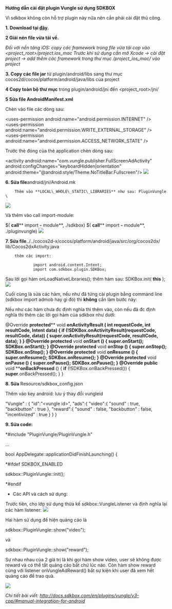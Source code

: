 **Hướng dẫn cài đặt plugin Vungle sử dụng SDKBOX**



Vì sdkbox không còn hỗ trợ plugin này nữa nên cần phải cài đặt thủ công.

**1. Download tại [đây](http://download.sdkbox.com/installer/v1/sdkbox-vungle_v2.3.2.0.tar.gz).**

**2 Giải nén file vừa tải về.**

*Đối với nền tảng iOS:*
  *copy các framework trong file vừa tải cop vào &lt;project_root&gt;/project.ios_mac*
  *Trước khi sử dụng cần mở Xcode -> cài đặt project -> add thêm các framework trong thư mục /project_ios_mac/ vào project*

**3. Copy các file jar** từ plugin/android/libs sang thư mục cocos2d/cocos/platform/android/java/libs của project

**4 Copy toàn bộ thư mục** trong plugin/android/jni đến &lt;project\_root&gt;/jni/

**5 Sửa file AndroidManifest.xml**

 Chèn vào file các dòng sau:

&lt;uses-permission android:name=&quot;android.permission.INTERNET&quot; /&gt;
&lt;uses-permission android:name=&quot;android.permission.WRITE\_EXTERNAL\_STORAGE&quot; /&gt;
&lt;uses-permission android:name=&quot;android.permission.ACCESS\_NETWORK\_STATE&quot; /&gt;

Trước thẻ đóng của thẻ application chèn dòng sau:

&lt;activity
  android:name=&quot;com.vungle.publisher.FullScreenAdActivity&quot;
  android:configChanges=&quot;keyboardHidden|orientation&quot;
  android:theme=&quot;@android:style/Theme.NoTitleBar.Fullscreen&quot;/&gt; 
  ![](https://lh3.googleusercontent.com/7hW1KiKuF7qFABFwLW7KtzmZ8dtKJ1J7zIZ1jW9HB3f9Au3FhBaA9y9mC8Q_JuOzfsAyN2hK-yX7qkODdHNeccxsQiYYcYr6=w2400-h1350-rw-no)

**6. Sửa file**android/jni/Android.mk

        Thêm vào **LOCAL\_WHOLE\_STATIC\_LIBRARIES** như sau: PluginVungle \ 
![](https://lh3.googleusercontent.com/Zo2j9TNyAFt6qSKQc2r3Qj7p_J-dqLUHV3tqT0NwEWoVmQEh9J0ah1wAxdhd8r1kZCkDLIMmRJ_8mqiKGOjRz1YcyexVvMMn=w2400-h1350-rw-no)

Và thêm vào call import-module:

$( **call**** import **-** module**, ./sdkbox)
$( **call**** import **-** module**, ./pluginvungle) 
![](https://lh3.googleusercontent.com/dyGHDTJgvWl-k_rm_LdkqH3MgkTj1iwztI2C3M2ZFnPAxKB_nZqquaC7GI2b9jOeaEWiSbcPI0FA_yL-pEqp1lTDRUdp7Zrf=w2400-h1350-rw-no)



**7. Sửa file**../../cocos2d-x/cocos/platform/android/java/src/org/cocos2dx/ lib/Cocos2dxActivity.java

        thêm các import:

                import android.content.Intent;
                import com.sdkbox.plugin.SDKBox;

Sau lời gọi hàm        onLoadNativeLibraries(); thêm hàm sau: SDKBox.init( **this** ); 
![](https://lh3.googleusercontent.com/1m8v84nFYyOzQu4b4438_LaRWxTbbls8ZluPwkJkpacDNZ9Ykah2nkZgq4HJbGclxDvXEiVDpAyY9R4_50t64PGmfKyEVYZn=w2400-h1350-rw-no)

Cuối cùng là sửa các hàm, nếu như đã từng cài plugin bằng command line (sdkbox import admob hay gì đó) thì **không** cần làm bước này:

Nếu như các hàm chưa đc định nghĩa thì thêm vào, còn nếu đã đc định nghĩa thì thêm các lời gọi hàm của sdkbox như dưới:

@Override
     **protected**** void ****onActivityResult** ( **int** requestCode, **int** resultCode, Intent data) {
           **if** (!SDKBox.onActivityResult(requestCode, resultCode, data)) {
             **super**.onActivityResult(requestCode, resultCode, data);
          }
    }
    @Override
     **protected**** void ****onStart** () {
           **super**.onStart();
          SDKBox.onStart();
    }
    @Override
     **protected**** void ****onStop** () {
           **super**.onStop();
          SDKBox.onStop();
    }
    @Override
     **protected**** void ****onResume** () {
           **super**.onResume();
          SDKBox.onResume();
    }
    @Override
     **protected**** void ****onPause** () {
           **super**.onPause();
          SDKBox.onPause();
    }
    @Override
     **public**** void ****onBackPressed** () {
           **if** (!SDKBox.onBackPressed()) {
             **super**.onBackPressed();
          }
    }



**8. Sửa** Resource/sdkbox\_config.json

 Thêm vào key android: lưu ý thay đổi vungleid

&quot;Vungle&quot; :
{
    &quot;id&quot;:&quot;&lt;vungle id&gt;&quot;,
    &quot;ads&quot;:{
        &quot;video&quot;:{
            &quot;sound&quot; : true,
            &quot;backbutton&quot; : true
        },
        &quot;reward&quot;:{
            &quot;sound&quot; : false,
            &quot;backbutton&quot; : false,
            &quot;incentivized&quot; : true
        }
    }
}

**9. Sửa code:**

 *#include &quot;PluginVungle/PluginVungle.h&quot;

...

 bool AppDelegate::applicationDidFinishLaunching() {

*#ifdef SDKBOX\_ENABLED

 sdkbox::PluginVungle::init();

*#endif

- Các API và cách sử dụng:

Trước tiên, cho lớp sử dụng thừa kế sdkbox::VungleListener và định nghĩa lại các hàm listener: 
![](https://lh3.googleusercontent.com/vbwYvDGqOSLzUGHQvzl1fKe4oY5MDHFSm4Gna0nsMdVOMO606f7OGqfHWRdIWDQGmsmD3ySl4DAcJcaMNL5Tf0ku9buLj1Pp=w2400-h1350-rw-no)

 Hai hàm sử dụng để hiện quảng cáo là

sdkbox::PluginVungle::show(&quot;video&quot;);

và

sdkbox::PluginVungle::show(&quot;reward&quot;);

Sự nhau nhau của 2 giá trị là khi gọi hàm show video, user sẽ không được reward và có thể tắt quảng cáo bất chứ lúc nào. Còn hàm show reward cùng với listener onVungleAdReward() bắt sự kiện khi user đã xem hết quảng cáo để trao quà.

 ![](https://lh3.googleusercontent.com/Za6Awf7oDGyB0GFD8i1AkELlF1ct_RuS8_RcfvY-d5YOilCKsXQzX1nZQCBj9tpCt3Z8Yjf9LKbNSCkpSjpCH7gDL1UcqQwu=w2400-h1350-rw-no)

_Chi tiết bài viết: http://docs.sdkbox.com/en/plugins/vungle/v3-cpp/#manual-integration-for-android_
